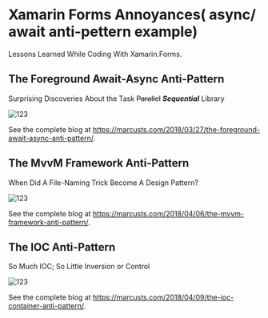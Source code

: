 # Xamarin Forms Annoyances( async/ await anti-pettern example)

Lessons Learned While Coding With Xamarin.Forms.


## The Foreground Await-Async Anti-Pattern

Surprising Discoveries About the Task <s>Parallel</s> <strong><em>Sequential</em></strong> Library

![123](http://marcusts.com/wp-content/uploads/2018/03/android_screenshot.jpg)

See the complete blog at https://marcusts.com/2018/03/27/the-foreground-await-async-anti-pattern/.


## The MvvM Framework Anti-Pattern

When Did A File-Naming Trick Become A Design Pattern?

![123](https://marcusts.com/wp-content/uploads/2018/04/Screenshot_20180403-222524.png)

See the complete blog at https://marcusts.com/2018/04/06/the-mvvm-framework-anti-pattern/.

## The IOC Anti-Pattern

So Much IOC; So Little Inversion or Control

![123](https://marcusts.com/wp-content/uploads/2018/04/SecondViewModelIsStillAlive.png)

See the complete blog at https://marcusts.com/2018/04/09/the-ioc-container-anti-pattern/.



